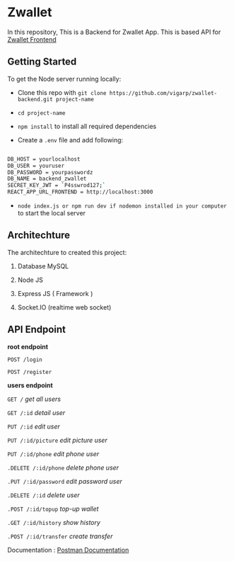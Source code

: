 #  Zwallet

In this repository, This is a Backend for Zwallet App. This is based API for [Zwallet Frontend](https://github.com/vigarp/zwallet-frontend)

##  Getting Started

To get the Node server running locally:

* Clone this repo with `git clone https://github.com/vigarp/zwallet-backend.git project-name`

* `cd project-name`

* `npm install` to install all required dependencies

* Create a `.env` file and add following:
```sh

DB_HOST = yourlocalhost
DB_USER = youruser
DB_PASSWORD = yourpasswordz
DB_NAME = backend_zwallet
SECRET_KEY_JWT = `P4sswrod127;`
REACT_APP_URL_FRONTEND = http://localhost:3000

```

* `node index.js or npm run dev if nodemon installed in your computer` to start the local server

##  Architechture

The architechture to created this project:

1. Database MySQL

2. Node JS

3. Express JS ( Framework )

4. Socket.IO (realtime web socket)


##  API Endpoint

**root endpoint**

`POST /login`

`POST /register`

**users endpoint**

`GET /`
*get all users*

`GET /:id`
*detail user*

`PUT /:id`
*edit user*

`PUT /:id/picture`
*edit picture user*

`PUT /:id/phone`
*edit phone user*

`.DELETE /:id/phone`
*delete phone user*

`.PUT /:id/password`
*edit password user*

`.DELETE /:id`
*delete user*

`.POST /:id/topup`
*top-up wallet*

`.GET /:id/history`
*show history*

`.POST /:id/transfer`
*create transfer*

Documentation : [Postman Documentation](https://documenter.getpostman.com/view/17417645/UVyvvEnT)
